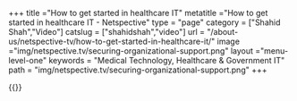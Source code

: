 +++
title ="How to get started in healthcare IT"
metatitle ="How to get started in healthcare IT - Netspective"
type = "page"
category = ["Shahid Shah","Video"]
catslug = ["shahidshah","video"]
url = "/about-us/netspective-tv/how-to-get-started-in-healthcare-it/"
image ="img/netspective.tv/securing-organizational-support.png"
layout ="menu-level-one"
keywords = "Medical Technology, Healthcare & Government IT"
path = "img/netspective.tv/securing-organizational-support.png"
+++

{{<youtube izwOKw22sk4>}}
